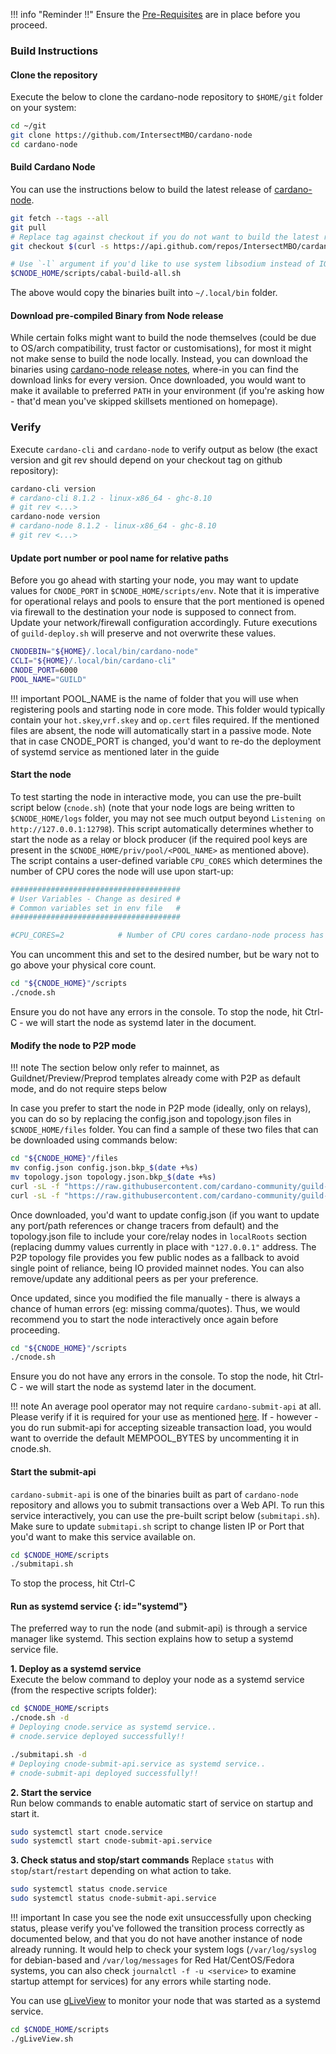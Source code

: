 !!! info "Reminder !!"
    Ensure the [Pre-Requisites](../basics.md#pre-requisites) are in place before you proceed.

### Build Instructions

#### Clone the repository

Execute the below to clone the cardano-node repository to `$HOME/git` folder on your system:

``` bash
cd ~/git
git clone https://github.com/IntersectMBO/cardano-node
cd cardano-node
```

#### Build Cardano Node

You can use the instructions below to build the latest release of [cardano-node](https://github.com/IntersectMBO/cardano-node). 

``` bash
git fetch --tags --all
git pull
# Replace tag against checkout if you do not want to build the latest released version
git checkout $(curl -s https://api.github.com/repos/IntersectMBO/cardano-node/releases/latest | jq -r .tag_name)

# Use `-l` argument if you'd like to use system libsodium instead of IOG fork of libsodium while compiling
$CNODE_HOME/scripts/cabal-build-all.sh
```

The above would copy the binaries built into `~/.local/bin` folder.

#### Download pre-compiled Binary from Node release

While certain folks might want to build the node themselves (could be due to OS/arch compatibility, trust factor or customisations), for most it might not make sense to build the node locally.
Instead, you can download the binaries using [cardano-node release notes](https://github.com/IntersectMBO/cardano-node/releases), where-in you can find the download links for every version.
Once downloaded, you would want to make it available to preferred `PATH` in your environment (if you're asking how - that'd mean you've skipped skillsets mentioned on homepage).

### Verify

Execute `cardano-cli` and `cardano-node` to verify output as below (the exact version and git rev should depend on your checkout tag on github repository):

```bash
cardano-cli version
# cardano-cli 8.1.2 - linux-x86_64 - ghc-8.10
# git rev <...>
cardano-node version
# cardano-node 8.1.2 - linux-x86_64 - ghc-8.10
# git rev <...>
```

#### Update port number or pool name for relative paths

Before you go ahead with starting your node, you may want to update values for `CNODE_PORT` in `$CNODE_HOME/scripts/env`. Note that it is imperative for operational relays and pools to ensure that the port mentioned is opened via firewall to the destination your node is supposed to connect from. Update your network/firewall configuration accordingly. Future executions of `guild-deploy.sh` will preserve and not overwrite these values.

```bash
CNODEBIN="${HOME}/.local/bin/cardano-node"
CCLI="${HOME}/.local/bin/cardano-cli"
CNODE_PORT=6000
POOL_NAME="GUILD"
```

!!! important
    POOL_NAME is the name of folder that you will use when registering pools and starting node in core mode. This folder would typically contain your `hot.skey`,`vrf.skey` and `op.cert` files required. If the mentioned files are absent, the node will automatically start in a passive mode. Note that in case CNODE_PORT is changed, you'd want to re-do the deployment of systemd service as mentioned later in the guide

#### Start the node

To test starting the node in interactive mode, you can use the pre-built script below (`cnode.sh`) (note that your node logs are being written to `$CNODE_HOME/logs` folder, you may not see much output beyond `Listening on http://127.0.0.1:12798`). This script automatically determines whether to start the node as a relay or block producer (if the required pool keys are present in the `$CNODE_HOME/priv/pool/<POOL_NAME>` as mentioned above). The script contains a user-defined variable `CPU_CORES` which determines the number of CPU cores the node will use upon start-up:

```bash
######################################
# User Variables - Change as desired #
# Common variables set in env file   #
######################################

#CPU_CORES=2            # Number of CPU cores cardano-node process has access to (please don't set higher than physical core count, 2-4 recommended)
```
You can uncomment this and set to the desired number, but be wary not to go above your physical core count.
```bash
cd "${CNODE_HOME}"/scripts
./cnode.sh
```

Ensure you do not have any errors in the console. To stop the node, hit Ctrl-C - we will start the node as systemd later in the document.

#### Modify the node to P2P mode

!!! note
    The section below only refer to mainnet, as Guildnet/Preview/Preprod templates already come with P2P as default mode, and do not require steps below

In case you prefer to start the node in P2P mode (ideally, only on relays), you can do so by replacing the config.json and topology.json files in `$CNODE_HOME/files` folder.
You can find a sample of these two files that can be downloaded using commands below:

```bash
cd "${CNODE_HOME}"/files
mv config.json config.json.bkp_$(date +%s)
mv topology.json topology.json.bkp_$(date +%s)
curl -sL -f "https://raw.githubusercontent.com/cardano-community/guild-operators/master/files/config-mainnet.p2p.json" -o config.json
curl -sL -f "https://raw.githubusercontent.com/cardano-community/guild-operators/alpha/files/topology-mainnet.json" -o topology.json
```

Once downloaded, you'd want to update config.json (if you want to update any port/path references or change tracers from default) and the topology.json file to include your core/relay nodes in `localRoots` section (replacing dummy values currently in place with `"127.0.0.1"` address. The P2P topology file provides you few public nodes as a fallback to avoid single point of reliance, being IO provided mainnet nodes. You can also remove/update any additional peers as per your preference.

Once updated, since you modified the file manually - there is always a chance of human errors (eg: missing comma/quotes). Thus, we would recommend you to start the node interactively once again before proceeding.

```bash
cd "${CNODE_HOME}"/scripts
./cnode.sh
```

Ensure you do not have any errors in the console. To stop the node, hit Ctrl-C - we will start the node as systemd later in the document.

!!! note
    An average pool operator may not require `cardano-submit-api` at all. Please verify if it is required for your use as mentioned [here](../build.md#components). If - however - you do run submit-api for accepting sizeable transaction load, you would want to override the default MEMPOOL_BYTES by uncommenting it in cnode.sh.

#### Start the submit-api

`cardano-submit-api` is one of the binaries built as part of `cardano-node` repository and allows you to submit transactions over a Web API. To run this service interactively, you can use the pre-built script below (`submitapi.sh`). Make sure to update `submitapi.sh` script to change listen IP or Port that you'd want to make this service available on.

```bash
cd $CNODE_HOME/scripts
./submitapi.sh
```

To stop the process, hit Ctrl-C

#### Run as systemd service {: id="systemd"}

The preferred way to run the node (and submit-api) is through a service manager like systemd. This section explains how to setup a systemd service file.

**1. Deploy as a systemd service**  
Execute the below command to deploy your node as a systemd service (from the respective scripts folder):
```bash
cd $CNODE_HOME/scripts
./cnode.sh -d
# Deploying cnode.service as systemd service..
# cnode.service deployed successfully!!

./submitapi.sh -d
# Deploying cnode-submit-api.service as systemd service..
# cnode-submit-api deployed successfully!!

```

**2. Start the service**  
Run below commands to enable automatic start of service on startup and start it.
``` bash
sudo systemctl start cnode.service
sudo systemctl start cnode-submit-api.service
```

**3. Check status and stop/start commands** 
Replace `status` with `stop`/`start`/`restart` depending on what action to take.
``` bash
sudo systemctl status cnode.service
sudo systemctl status cnode-submit-api.service
```

!!! important
    In case you see the node exit unsuccessfully upon checking status, please verify you've followed the transition process correctly as documented below, and that you do not have another instance of node already running. It would help to check your system logs (`/var/log/syslog` for debian-based and `/var/log/messages` for Red Hat/CentOS/Fedora systems, you can also check `journalctl -f -u <service>` to examine startup attempt for services) for any errors while starting node.

You can use [gLiveView](../Scripts/gliveview.md) to monitor your node that was started as a systemd service.

```bash
cd $CNODE_HOME/scripts
./gLiveView.sh
```
